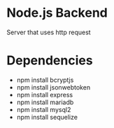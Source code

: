 # Node.js Backend
Server that uses http request

# Dependencies
- npm install bcryptjs
- npm install jsonwebtoken
- npm install express
- npm install mariadb
- npm install mysql2
- npm install sequelize